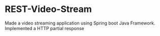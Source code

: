 # REST-Video-Stream
Made a video streaming application using Spring boot Java Framework. Implemented a HTTP partial response
